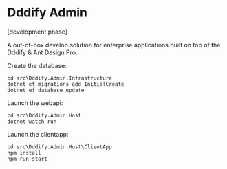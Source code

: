 Dddify Admin
======
[development phase]

A out-of-box develop solution for enterprise applications built on top of the Dddify & Ant Design Pro.

Create the database:

    cd src\Dddify.Admin.Infrastructure
    dotnet ef migrations add InitialCreate
    dotnet ef database update

Launch the webapi:

    cd src\Dddify.Admin.Host
    dotnet watch run
	
Launch the clientapp:

	cd src\Dddify.Admin.Host\ClientApp
	npm install
	npm run start
	
	
